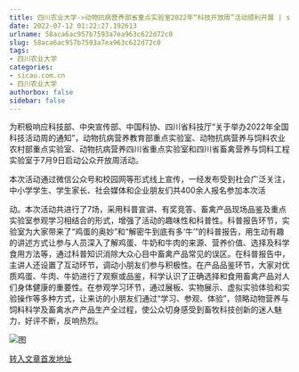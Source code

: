 ```yaml
---
title: 四川农业大学->动物抗病营养部省重点实验室2022年“科技开放周”活动顺利开展 | sicau.com.cn
date: 2022-07-12 01:22:27.192613
urlname: 58aca6ac957b7593a7ea963c622d72c0
slug: 58aca6ac957b7593a7ea963c622d72c0
tags: 
- 四川农业大学
categories:
- sicau.com.cn
- 四川农业大学
authorbox: false
sidebar: false
---
```

为积极响应科技部、中央宣传部、中国科协、四川省科技厅“关于举办2022年全国科技活动周的通知”，动物抗病营养教育部重点实验室、动物抗病营养与饲料农业农村部重点实验室、动物抗病营养四川省重点实验室和四川省畜禽营养与饲料工程实验室于7月9日启动公众开放周活动。

本次活动通过微信公众号和校园网等形式线上宣传，一经发布受到社会广泛关注，中小学学生、学生家长、社会媒体和企业朋友们共400余人报名参加本次活
<!--more-->
动。本次活动共进行了7场，采用科普宣讲、有奖竞答、畜禽产品现场品鉴及重点实验室参观学习相结合的形式，增强了活动的趣味性和科普性。科普报告环节，实验室为大家带来了“鸡蛋的奥妙”和“解密牛到底有多‘牛’”的科普报告，用生动有趣的讲述方式让参与人员深入了解鸡蛋、牛奶和牛肉的来源、营养价值、选择及科学食用方法等，通过科普知识消除大众心目中畜禽产品常见的误区。在科普报告中，主讲人还设置了互动环节，调动小朋友们参与积极性。在产品品鉴环节，大家对优质鸡蛋、牛肉、牛奶进行了观察或品鉴，科学认识了正确选择和食用畜禽产品对人们身体健康的重要性。在参观学习环节，通过展板、实物展示、虚拟实验体验和实验操作等多种方式，让来访的小朋友们通过“学习、参观、体验”，领略动物营养与饲料科学及畜禽水产产品生产全过程，使公众切身感受到畜牧科技创新的迷人魅力，好评不断，反响热烈。

![图](https://news.sicau.edu.cn/__local/B/66/DC/684B3138B5EC91473D3ED85348E_51711E8A_170E4.png)

[转入文章首发地址](https://news.sicau.edu.cn/info/1078/68797.htm)